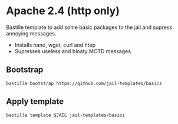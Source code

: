 # Apache 2.4 (http only)
Bastille template to add some basic packages to the jail and supress annoying messages.

* Installs nano, wget, curl and htop
* Supresses useless and bloaty MOTD messages

## Bootstrap
```
bastille bootstrap https://github.com/jail-templates/basics
```

## Apply template
```
bastille template $JAIL jail-templates/basics
```
